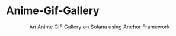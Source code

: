 # Anime-Gif-Gallery
<div align="center">
  An Anime GIF Gallery on Solana using Anchor Framework
</div>
